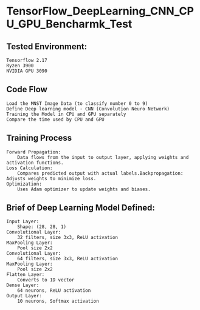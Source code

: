 # TensorFlow_DeepLearning_CNN_CPU_GPU_Bencharmk_Test
## Tested Environment:
    Tensorflow 2.17
    Ryzen 3900
    NVIDIA GPU 3090
## Code Flow
    Load the MNST Image Data (to classify number 0 to 9)
    Define Deep learning model - CNN (Convolution Neuro Network) 
    Training the Model in CPU and GPU separately
    Compare the time used by CPU and GPU
## Training Process
    Forward Propagation: 
        Data flows from the input to output layer, applying weights and activation functions.
    Loss Calculation: 
        Compares predicted output with actual labels.Backpropagation: Adjusts weights to minimize loss.
    Optimization: 
        Uses Adam optimizer to update weights and biases.
## Brief of Deep Learning Model Defined:
    Input Layer: 
        Shape: (28, 28, 1)
    Convolutional Layer: 
        32 filters, size 3x3, ReLU activation
    MaxPooling Layer:
        Pool size 2x2
    Convolutional Layer:
        64 filters, size 3x3, ReLU activation
    MaxPooling Layer:
        Pool size 2x2 
    Flatten Layer: 
        Converts to 1D vector
    Dense Layer:
        64 neurons, ReLU activation
    Output Layer:
        10 neurons, Softmax activation
